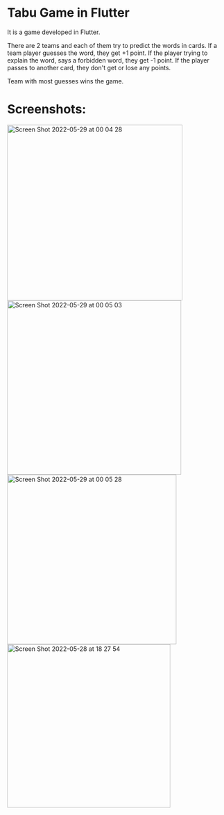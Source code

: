 # Tabu Game in Flutter

It is a game developed in Flutter.


There are 2 teams and each of them try to predict the words in cards. 
If a team player guesses the word, they get +1 point.
If the player trying to explain the word, says a forbidden word, they get -1 point.
If the player passes to another card, they don't get or lose any points.

Team with most guesses wins the game.



# Screenshots:




<img width="404" alt="Screen Shot 2022-05-29 at 00 04 28" src="https://user-images.githubusercontent.com/73110402/170843473-3d2185c9-a524-4908-8732-79b5fdaeda0f.png">
<img width="401" alt="Screen Shot 2022-05-29 at 00 05 03" src="https://user-images.githubusercontent.com/73110402/170843490-6a9be8f9-84c7-465c-ba04-f6a7467bcdf8.png">
<img width="390" alt="Screen Shot 2022-05-29 at 00 05 28" src="https://user-images.githubusercontent.com/73110402/170843495-a01d0570-3b79-4166-a467-5548d73bdcfb.png">
<img width="376" alt="Screen Shot 2022-05-28 at 18 27 54" src="https://user-images.githubusercontent.com/73110402/170843499-97f3f526-7bbc-4dc5-ab2c-6ab12a3b4ff2.png">
